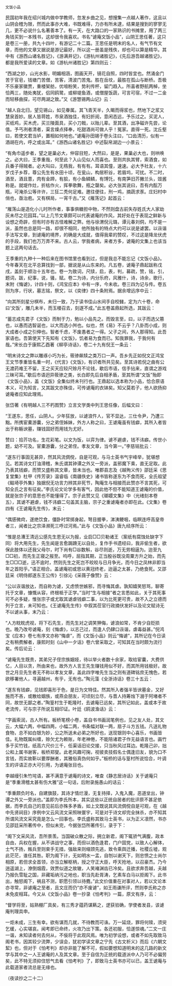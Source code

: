     文饭小品 

   民国初年我在绍兴城内做中学教师，忽发乡曲之见，想搜集一点越人著作，这且以山阴会稽为限，然而此事亦大难，书既难得，力亦有所未逮，结果是搜到的寥寥无几，更不必说什么名著善本了。有一天，在大路口的一家熟识的书摊里，用了两三角钱买到一本残书，这却很令我喜欢。书名“谑庵文饭小品”，山阴王思任著，这只是卷三一册，共九十四叶，有游记二十二篇。王思任是明末的名人，有气节有文章，而他的文章又据说是游记最好，所以这一册虽是残佚，却也可以算是精华。其中有《游西山诸名胜记》，《游满井记》，《游杭州诸胜记》，《先后游吾越诸胜记》，都是我所爱读的文章。如《游杭州诸胜记》第四则云：

   “西湖之妙，山光水影，明媚相涵，图画天开，镜花自照，四时皆宜也。然涌金门苦于官皂，钱塘门苦僧，苦客，清波门苦鬼。胜在岳坟，最胜在孤山与断桥。吾极不乐豪家徽贾，重楼架舫，优喧粉笑，势利传杯，留门趋入。所喜者野航两棹，坐恰两三，随处夷犹，侣同鸥鹭，或柳堤鱼酒，或僧屋饭蔬，可言可宿，不过一二金而轻移曲探，可尽两湖之致。”又《游慧锡两山记》云：

   “越人自北归，望见锡山，如见眷属。其飞青天半，久暍而得浆也，然地下之浆又慧泉首妙。居人皆蒋姓，市泉酒独佳，有妇折阅，意闲态远，予乐过之。买泥人，买纸鸡，买木虎，买兰陵面具，买小刀戟，以贻儿辈。至其酒，出净磁许先尝，论值。予丐冽者清者，渠言燥点择奉，吃甜酒尚可做人乎！冤家。直得一死。沈丘壑曰，若使文君当垆，置相如何地也。”谑庵孙田锡于卷头注曰，“口齿清历，似有一酒胡在内，呼之或出耳。”《游西山诸名胜记》中述裂帛湖边一小景云：

   “有角巾遥步者，望之是巢必大，仲容目短，大然曰，是是，果巢必大也，则哄唤之。必大曰，王季重哉，何至此？入山见似人而喜也。至则共执其臂，索酒食，如兵番子得贼者。必大叫曰，无梏我，有有有。耳语其僮，速速。必大予社友，十六岁戊子乡荐，尊公先生有水田十顷，在瓮山，构居积谷，若眉坞，可扰。不二时，酒至，酒且薏，肉有金蹄，有脍，有小鱼鳞鳞，有馎饦，有南笋旧芥撇兰头，豉酱称是。就堤作灶，折枯作火，挥拳歌舞，瓶之罄矣。必大张其说曰，吾有内酝万瓶，可淹杀公等许许，三狂二秃何足难。邀往便往，刑一鸡，摘蔬求豕。庄妇村中俏也，亟治庖。又有棋局，一宵千古。”又《雁荡记》起首云：

   “雁荡山是造化小儿时所作者，事事俱糖担中物，不然则盘古前失存姓氏大人家劫灰未尽之花园耳。”以上几节文章颇可以代表谑庵的作风，其好处在于表现之鲜新与设想之奇辟，但有时亦有古怪难解之弊。他与徐渭倪元璐，谭元春刘侗，均不是一派，虽然也总是同一路，却很不相同，他所独有的特点大约可以说是谑罢。以诙谐手法写文章，到谑庵的境界，的确是大成就，值得我辈的赞叹，不过这是降龙伏虎的手段，我们也万万弄不来。古人云，学我者病，来者方多，谑庵的文集上也该当题上这两句话去。

   王季重的九种十一种后来在图书馆里也看到过，但是我总不能忘记《文饭小品》。今年春天在北平总算找到一部，据说是从山东来的。凡五卷，谑庵子鼎起跋称戊戌，盖刻于顺治十五年也。卷一为致词，尺牍，启，表，判，募疏，赞，铭，引，题词，跋，纪事，说，骚，赋。卷二为诗，内分乐府，风雅什，诗，诗余，歌行，末附《悔谑》，计四十则，《鸿宝应本》中有一序，今未收。卷三四为记与传。卷五则为序，行状，墓志铭，祭文，以《奕律》四十条附焉。据余增远序中云：

   “向其所刻星分棋布，未归一致，乃于读书佳山水间手自校雠，定为六十卷，命曰‘文饭’，雕几未半，而玉楼召去，刻遂不成。”此五卷盖鼎起所选，其跋云：

   “蓄志成先君子《文饭》而制于力，勉以小品先之。而毁言至，曰，以子而选父篡也，以愚而选智诞也，以大而选小舛也。似也，然《易》不云乎？八卦而小成，则大成者小成之引伸也。智者千虑，不废愚者之一得。父子之间，外人那得知。此吾家语也。吾第使天下先知有《文饭》，饥者易为食而已。知我罪我，于我何有哉。”宋长白于康熙乙酉著《柳亭诗话》，卷二十九有倪王一条云：

   “明末诗文之弊以雕琢小巧为长，筱骖飙犊之类万口一声。吾乡先正如倪文正鸿宝王文节季重皆名重一时，《代言》《文饭》，有识者所共见矣。至其诗若倪之曲有公无渡药难王不留，王之买天应较尺赊月不论钱，歇后市语，信手拈来，直谓之游戏三昧可耳。”歇后市语迥异筱骖之类，长白即先后自相矛盾，至其所谓“文饭”殆即《文饭小品》，盖《文饭》全集似终未刊行也。王鼎起以选本称为小品，恰合原语本义，可为知言，又其跋文亦殊佳，可传谑庵的衣钵矣。知父莫若子，他人欲扬抑谑庵者应知此理焉。

   张岱著《有明越人三不朽图赞》立言文学类中列王思任像，后幅文曰：

   “王遂东，思任，山阴人。少年狂放，以谑浪忤人，官不显达，三仕令尹，乃遭三黜。所携宦橐游囊，分之弟侄姊妹，外方人称之曰，王谑庵虽有钱癖，其所入者皆出于称觞谀墓，赚钱固好而用钱为尤好。

   赞曰：拾芥功名，生花彩笔。以文为饭，以弈为律。谑不避虐，钱不讳癖。传世小题，幼不可及。宦橐游囊，分之弟侄。孝友文章，当今第一。”李慈铭批云：

   “遂东行事固无甚异，然其风流倜傥，自是可观，与马士英书气宇峰举，犹堪想见。若其诗文打油滑稽，朱氏谓其钟谭之外又一旁派，盖邪魔下乘，直无足取。此乃表其钱癖，而赞又盛称其文章，皆未当也。唯郡县志及《越殉义传》邵廷采《思复堂集》杜甲《传芳录》温睿临《南疆佚史》诸书皆称遂东为不食而死，全氏祖望《鲒埼亭外集》独据倪无功言力辨其非死节，陶庵生与相接而此赞亦不言其死，可知全氏之言有征矣。”李氏论文论学多有客气，因此他不但不能知道王谑庵的价值，就是张宗子的意思也不能懂得了。宗子此赞又见《瑯嬛文集》中（光绪刻本卷五），其谑不避虐，钱不讳癖二句盖其主脑，宗子之重谑庵者亦即在此。《文集》卷四有《王谑庵先生传》，末云：

   “偶感微疴，遂绝饮食，僵卧时常掷身起，弩目握拳，涕洟鲠咽，临瞑连呼高皇帝者三，闻者比之宗泽濒死三呼过河焉。”此与《文饭小品》唐九经序所云：

   “惟是总漕王清远公感先生恩无以为报，业启□□贝勒诸王（案纸有腐蚀处缺字下同）将大用先生，先生闻是言愈跼蹐无以自处，复作手书遗经曰，我非偷生者，欲保此肢体以还我父母尔，时下尚有□谷数斛，谷尽则逝，万无劳相逼为。迨至九□□初，而先生正寝之报至。呜呼，屈指其期，正当殷谷既没周粟方升之始，而先生□□□逝，迅不逾时，然则先生之死岂不皎皎与日月争光，而今日之凤林非即当年之首阳乎。”语正相合。盖谑庵初或思以黄冠终老，迨逼之太甚，乃绝食死。又邵廷采《明侍郎遂东王公传》引徐沁《采薇子像赞》云：

   “公以诙谐放达，而自称为谑，又虑愤世嫉邪，而寻悔其虐。孰知嬉笑怒骂，聊寄托于文章，慷慨从容，终根柢于正学。”当时“生与相接”者之言悉如此，关于其死事可不必多疑，惟张宗子或尤取其谑虐钱癖二事，以为比死更可贵，故不入之立德而列于立言，未可知也。《王谑庵先生传》中叙其莅官行政摘伏发奸以及论文赋诗无不以谑从事，末乃云：

   “人方眈眈虎视，将下石先生，而先生对之调笑狎侮，谑浪如常，不肯少自贬损也。晚乃改号谑庵，刻《悔虐》，以志己过，而逢人仍肆口诙谐，虐毒益甚。”倪鸿宝《应本》卷七有序文亦称“悔虐”，而《文饭小品》则云“悔谑”，其所记在今日读之有稍费解者，康熙时刻《山中一夕话》卷六曾采取之，可知其在当时颇为流行矣。传后论云：

   “谑庵先生既贵，其弟兄子侄宗族姻娅，待以举火者数十余家，取给宦囊，大费供亿，人目以贪，所由来也，故外方人言王先生赚钱用似不好，而其所用钱极好。故世之月旦先生者无不称以孝友文章，盖此四字唯先生当之则有道碑铭庶无愧色，若欲移署他人，寻遍越州，有乎，无有也。”陶元藻《全浙诗话》卷三十五云：

   “遂东有钱癖，见钱即喜形于色，是日为文特佳。然其所入者强半皆谀墓金，又好施而不吝，或散给姻族，或燕会朋友，可顷刻立尽，与晋人持筹烛下溺于阿堵者不同，故世无鄙之者。”陶篁村生于乾隆时，去谑庵已远矣，其所记如此，盖或本于故老流传，可与宗子所说互相印证。叶廷《鸥波渔话》云：

   “字画索润，古人所有。板桥笔榜小卷，盖自书书画润笔例也，见之友人处，其文云，大幅六两，中幅四两，小幅二两，书条幅对联一两，扇子斗方五钱。凡送礼物食物，总不如白银为妙，公之所送未必弟之所好也，送现银则中心喜乐，书画皆佳。礼物既属纠缠，赊欠尤为赖账，年老神倦，不能陪诸君子作无益语言也。画竹多于买竹钱，纸高六尺价三千，任渠话旧论交接，只当秋风过耳边。乾隆己卯，拙公和上属书谢客，板桥郑燮。此老风趣可掬，视彼卖技假名士偶逢旧友，貌为口不言钱，而实故靳以要厚酬者，其雅俗真伪何如乎。”板桥的话与篁村所说恰合，叶调生的评语正亦大可引用，为谑庵张目也。

   李越缦引朱竹垞语，甚不满意于谑庵的诗文，唯查《静志居诗话》关于谑庵只是“季重滑稽太甚有伤大雅”这一句话，后附录施愚山的话云：

   “季重颇负时名，自建旗鼓，其诗才情烂漫，无复持择，入鬼入魔，恶道坌出，钟谭之外又一旁派也。”盖即为李氏所本，其实这些以正统自居者的批评原不甚足依据，而李氏自己的意见前后亦殊多矛盾，如上文既说其风流倜傥自是可观，在《越中先贤祠目》序例中又云风流文采照映寰宇，可是对于诗文却完全抹杀，亦不知其所谓风流文采究竟是怎么一回事也。李氏盛称其致马士英书，以为正义凛然，书亦见邵廷采所著传中，但似未完，今据张岱所著传引，录于下：

   “阁下文采风流，吾所景羡。当国破众散之际，拥立新君，阁下辄骄气满腹，政本自由，兵权在握，从不讲战守之事，而但以酒色逢君，门户固党，以致人心解体，士气不扬，叛兵至则束手无措，强敌来则缩颈先逃，致令乘舆迁播，社稷丘墟，观此茫茫，谁任其咎。职为阁下计，无如明水一盂，自刎以谢天下，则忠愤之士尚尔相原，若但求全首领，亦当立解枢柄，授之守正大臣，呼天抢地，以召豪杰。乃今逍遥湖上，潦倒烟霞，效贾似道之故辙，人笑褚渊齿已冷矣。且欲求奔吾越，夫越乃报仇雪耻之国，非藏垢纳污之地也，职当先赴胥涛，乞素车白马以拒阁下。此书出，触怒阁下，祸且不测，职愿引领以待麑。”此文价值重在对事对人，若以文论本亦寻常，非谑庵之至者，且文庄而仍“亦不废谑”，如王雨谦所评，然则李氏称之亦未免皮相耳。今又从《文饭小品》卷一抄录《怕考判》一篇，原文有序，云：

   “督学将至，姑熟棚厂具矣，有三秀才蕴药谋爇之，逻获验确，学使者发县，该谑庵判理具申。

   一炬未成，三生有幸。欲有谋而几就，不待教而可诛。万一延烧，罪将何赎，须臾乞缓，心实堪哀。闻考即已命终，火攻乃出下策。各还初服，恰遂惊魂。”二文一庄一谐，未知读者何去何从，不佞将于此观风焉。唯为初学设想，或者不如先取致马阁老书，因其较少流弊，少误会，犹初学读文章之宁先《古文析义》而后《六朝文絜》也，但对于《怕考判》却亦非能了解不可，假如要想知道明末的这几路的新文学与其中之一人王谑庵的人及其文章。至于自信为正统的载道派中人乃可不必偏劳矣，此不特无须抑住怒气去看《怕考判》了，即致马士英书亦可以已，盖王谑庵与此载道家者流总是无缘也。

   （夜读抄之二十二）

